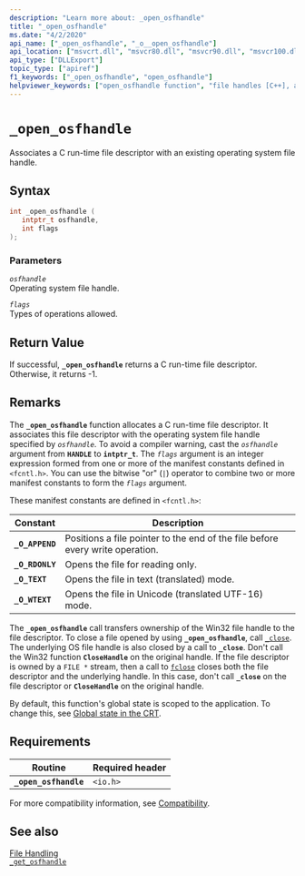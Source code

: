 ```yaml
---
description: "Learn more about: _open_osfhandle"
title: "_open_osfhandle"
ms.date: "4/2/2020"
api_name: ["_open_osfhandle", "_o__open_osfhandle"]
api_location: ["msvcrt.dll", "msvcr80.dll", "msvcr90.dll", "msvcr100.dll", "msvcr100_clr0400.dll", "msvcr110.dll", "msvcr110_clr0400.dll", "msvcr120.dll", "msvcr120_clr0400.dll", "ucrtbase.dll", "api-ms-win-crt-stdio-l1-1-0.dll", "api-ms-win-crt-private-l1-1-0.dll"]
api_type: ["DLLExport"]
topic_type: ["apiref"]
f1_keywords: ["_open_osfhandle", "open_osfhandle"]
helpviewer_keywords: ["open_osfhandle function", "file handles [C++], associating", "_open_osfhandle function"]
---
```

# `_open_osfhandle`

Associates a C run-time file descriptor with an existing operating system file handle.

## Syntax

```cpp
int _open_osfhandle (
   intptr_t osfhandle,
   int flags
);
```

### Parameters

*`osfhandle`*\
Operating system file handle.

*`flags`*\
Types of operations allowed.

## Return Value

If successful, **`_open_osfhandle`** returns a C run-time file descriptor. Otherwise, it returns -1.

## Remarks

The **`_open_osfhandle`** function allocates a C run-time file descriptor. It associates this file descriptor with the operating system file handle specified by *`osfhandle`*. To avoid a compiler warning, cast the *`osfhandle`* argument from **`HANDLE`** to **`intptr_t`**. The *`flags`* argument is an integer expression formed from one or more of the manifest constants defined in `<fcntl.h>`. You can use the bitwise "or" (`|`) operator to combine two or more manifest constants to form the *`flags`* argument.

These manifest constants are defined in `<fcntl.h>`:

| Constant | Description |
|--|--|
| **`_O_APPEND`** | Positions a file pointer to the end of the file before every write operation. |
| **`_O_RDONLY`** | Opens the file for reading only. |
| **`_O_TEXT`** | Opens the file in text (translated) mode. |
| **`_O_WTEXT`** | Opens the file in Unicode (translated UTF-16) mode. |

The **`_open_osfhandle`** call transfers ownership of the Win32 file handle to the file descriptor. To close a file opened by using **`_open_osfhandle`**, call [`_close`](close.md). The underlying OS file handle is also closed by a call to **`_close`**. Don't call the Win32 function **`CloseHandle`** on the original handle. If the file descriptor is owned by a `FILE *` stream, then a call to [`fclose`](fclose-fcloseall.md) closes both the file descriptor and the underlying handle. In this case, don't call **`_close`** on the file descriptor or **`CloseHandle`** on the original handle.

By default, this function's global state is scoped to the application. To change this, see [Global state in the CRT](../global-state.md).

## Requirements

|Routine|Required header|
|-------------|---------------------|
|**`_open_osfhandle`**|`<io.h>`|

For more compatibility information, see [Compatibility](../../c-runtime-library/compatibility.md).

## See also

[File Handling](../../c-runtime-library/file-handling.md)\
[`_get_osfhandle`](get-osfhandle.md)
